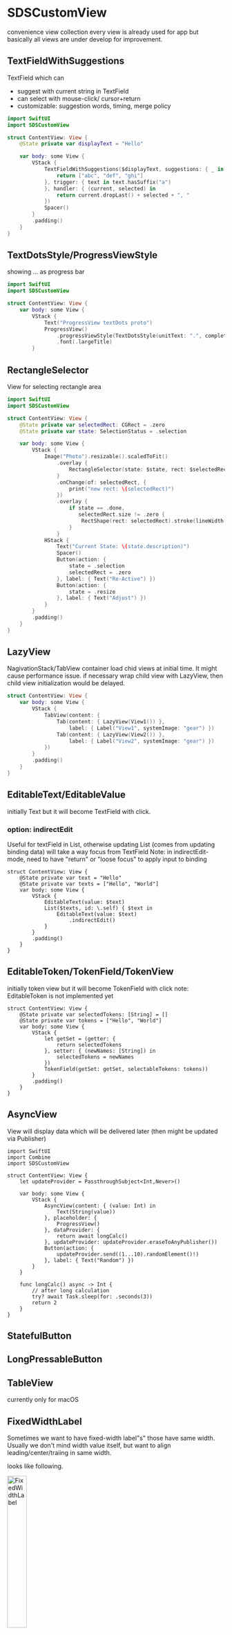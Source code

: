 # SDSCustomView

convenience view collection
every view is already used for app but basically all views are under develop for improvement.

## TextFieldWithSuggestions
TextField which can 
- suggest with current string in TextField
- can select with mouse-click/ cursor+return
- customizable: suggestion words, timing, merge policy 
```swift
import SwiftUI
import SDSCustomView

struct ContentView: View {
    @State private var displayText = "Hello"

    var body: some View {
        VStack {
            TextFieldWithSuggestions($displayText, suggestions: { _ in
                return ["abc", "def", "ghi"]
            }, trigger: { text in text.hasSuffix("a")
            }, handler: { (current, selected) in
                return current.dropLast() + selected + ", "
            })
            Spacer()
        }
        .padding()
    }
}
```

## TextDotsStyle/ProgressViewStyle
showing ... as progress bar
```swift
import SwiftUI
import SDSCustomView

struct ContentView: View {
    var body: some View {
        VStack {
            Text("ProgressView textDots proto")
            ProgressView()
                .progressViewStyle(TextDotsStyle(unitText: ".", completeNum: 9, updateFrequency: 0.25))
                .font(.largeTitle)
        }
```

## RectangleSelector
View for selecting rectangle area
```swift
import SwiftUI
import SDSCustomView

struct ContentView: View {
    @State private var selectedRect: CGRect = .zero
    @State private var state: SelectionStatus = .selection

    var body: some View {
        VStack {
            Image("Photo").resizable().scaledToFit()
                .overlay {
                    RectangleSelector(state: $state, rect: $selectedRect).zIndex(1.0)
                }
                .onChange(of: selectedRect, {
                    print("new rect: \(selectedRect)")
                })
                .overlay {
                    if state == .done,
                       selectedRect.size != .zero {
                        RectShape(rect: selectedRect).stroke(lineWidth: 3).foregroundStyle(.orange)
                    }
                }
            HStack {
                Text("Current State: \(state.description)")
                Spacer()
                Button(action: {
                    state = .selection
                    selectedRect = .zero
                }, label: { Text("Re-Active") })
                Button(action: {
                    state = .resize
                }, label: { Text("Adjust") })
            }
        }
        .padding()
    }
}
```
## LazyView
NagivationStack/TabView container load chid views at initial time.
It might cause performance issue. if necessary wrap child view with LazyView, then child view initialization would be delayed.
```swift
struct ContentView: View {
    var body: some View {
        VStack {
            TabView(content: {
                Tab(content: { LazyView(View1()) },
                    label: { Label("View1", systemImage: "gear") })
                Tab(content: { LazyView(View2()) },
                    label: { Label("View2", systemImage: "gear") })
            })
        }
        .padding()
    }
}
```

## EditableText/EditableValue
initially Text but it will become TextField with click.

### option: indirectEdit
Useful for textField in List, otherwise updating List (comes from updating binding data) will take a way focus from TextField
Note: in indirectEdit-mode, need to have "return" or "loose focus" to apply input to binding

```
struct ContentView: View {
    @State private var text = "Hello"
    @State private var texts = ["Hello", "World"]
    var body: some View {
        VStack {
            EditableText(value: $text)
            List($texts, id: \.self) { $text in
                EditableText(value: $text)
                    .indirectEdit()
            }
        }
        .padding()
    }
}

```

## EditableToken/TokenField/TokenView
initially token view but it will become TokenField with click
note: EditableToken is not implemented yet
```
struct ContentView: View {
    @State private var selectedTokens: [String] = []
    @State private var tokens = ["Hello", "World"]
    var body: some View {
        VStack {
            let getSet = (getter: {
                return selectedTokens
            }, setter: { (newNames: [String]) in
                selectedTokens = newNames
            })
            TokenField(getSet: getSet, selectableTokens: tokens))
        }
        .padding()
    }
}

```

## AsyncView
View will display data which will be delivered later (then might be updated via Publisher)

```
import SwiftUI
import Combine
import SDSCustomView

struct ContentView: View {
    let updateProvider = PassthroughSubject<Int,Never>()

    var body: some View {
        VStack {
            AsyncView(content: { (value: Int) in
                Text(String(value))
            }, placeholder: {
                ProgressView()
            }, dataProvider: {
                return await longCalc()
            }, updateProvider: updateProvider.eraseToAnyPublisher())
            Button(action: {
                updateProvider.send((1...10).randomElement()!)
            }, label: { Text("Random") })
        }
    }
    
    func longCalc() async -> Int {
        // after long calculation
        try? await Task.sleep(for: .seconds(3))
        return 2
    }
}
```

## StatefulButton

## LongPressableButton

## TableView
currently only for macOS

## FixedWidthLabel

Sometimes we want to have fixed-width label"s" those have same width.
Usually we don't mind width value itself, but want to align leading/center/traiing in same width.

looks like following.

<img width=30% alt="FixedWidthLabel" src="https://user-images.githubusercontent.com/6419800/164699567-ec2592c4-3191-4b7e-8f4e-b137b62dd488.png">

You can easily achieve above layout with
```
VStack {
  FixedWidthLabel("123",widthFor: "0000").alignment(.trailing)
  FixedWidthLabel(  "1",widthFor: "0000").alignment(.trailing)
}
```

basically above is equivalent with following.
```
VStack {
    Text("0000")
      .hidden()
      .overlay(
         Text("123")
         .frame(maxWidth: .infinity, alignment: .trainling)
      )
    Text("0000")
      .hidden()
      .overlay(
         Text("1")
         .frame(maxWidth: .infinity, alignment: .trainling)
      )
}
```

Just for reducing boilerplates.

Note: it is NOT ultimately fixed width label.
in case user modify their text size setting, label width would be affected.


## obsoleted
 - HierarchicalReorderableForEach (OutlineView with Drag&Drop support, pure SwiftUI)
 - ChartView (pure SwiftUI) (will be obosleted soon)
 - OutlineView (based on AppKit)
 - TableView (based on AppKit)


